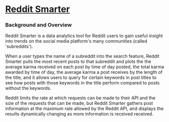 # [Reddit Smarter](https://reddit-smarter.herokuapp.com/)

### Background and Overview

Reddit Smarter is a data analytics tool for Reddit users to gain useful insight into trends on the social media platform's many communities (called 'subreddits').

When a user types the name of a subreddit into the search feature, Reddit Smarter pulls the most recent posts to that subreddit and plots the the average karma received on each post by time of day posted, the total karma awarded by time of day, the average karma a post receives by the length of the title, and it allows users to query for certain keywords in post titles to see how posts with those keywords in the title perform compared to posts without the keywords.

Reddit limits the rate at which requests can be made to their API and the size of the requests that can be made, but Reddit Smarter gathers post information at the maximum rate allowed by the Reddit API, and displays the results dynamically changing as more information is received received.
